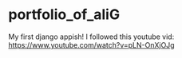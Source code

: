 # portfolio_of_aliG
My first django appish! 
I followed this youtube vid: https://www.youtube.com/watch?v=pLN-OnXjOJg

